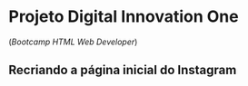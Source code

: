 # Projeto Digital Innovation One

(*Bootcamp HTML Web Developer*)

## Recriando a página inicial do Instagram



